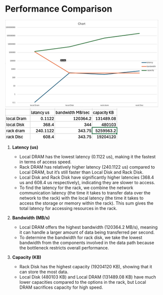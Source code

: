 
# Performance Comparison

![Chart](./pictures/chart.png)
![Table](./pictures/table.png)

1. **Latency (us)**
   - Local DRAM has the lowest latency (0.1122 us), making it the fastest in terms of access speed.
   - Rack DRAM has relatively higher latency (240.1122 us) compared to Local DRAM, but it’s still faster than Local Disk and Rack Disk.
   - Local Disk and Rack Disk have significantly higher latencies (368.4 us and 608.4 us respectively), indicating they are slower to access.
   - To find the latency for the rack, we combine the network communication latency (the time it takes to transfer data over the network to the rack) with the local latency (the time it takes to access the storage or memory within the rack). This sum gives the total latency for accessing resources in the rack.

2. **Bandwidth (MB/s)**
   - Local DRAM offers the highest bandwidth (120364.2 MB/s), meaning it can handle a larger amount of data being transferred per second.
   - To determine the bandwidth for rack disk, we take the lowest bandwidth from the components involved in the data path because the bottleneck restricts overall performance.

3. **Capacity (KB)**
   - Rack Disk has the highest capacity (19204120 KB), showing that it can store the most data.
   - Local Disk (480103 KB) and Local DRAM (131489.08 KB) have much lower capacities compared to the options in the rack, but Local DRAM sacrifices capacity for high speed.
